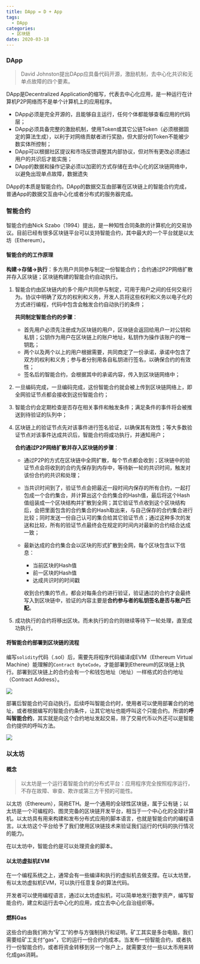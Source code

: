 ```yaml
---
title: DApp = D + App
tags:
  - DApp
categories: 
  - 区块链
date: 2020-03-18
---
```


### DApp

> David Johnston提出DApp应具备代码开源，激励机制，去中心化共识和无单点故障的四个要素。

DApp是Decentralized Application的缩写，代表去中心化应用，是一种运行在计算机P2P网络而不是单个计算机上的应用程序。

* DApp必须是完全开源的，且能够自主运行，任何个体都能够查看应用的代码层；
* DApp必须具备完整的激励机制，使用Token或其它公链Token（必须根据固定的算法生成），以利于对网络贡献者进行奖励，但大部分的Token不能被少数实体所控制；
* DApp可以根据社区提议和市场反馈调整其内部协议，但对所有更改必须通过用户的共识后才能实施；
* DApp的数据和操作记录必须以加密的方式存储在去中心化的区块链网络中，以避免出现单点故障，数据遗失

<!-- more -->

DApp的本质是智能合约。DApp的数据交互由部署在区块链上的智能合约完成，普通App的数据交互由中心化或者分布式的服务器完成。

### 智能合约

智能合约由Nick Szabo（1994）提出，是一种知性合同条款的计算机化的交易协议。目前已经有很多区块链平台可以支持智能合约，其中最大的一个平台就是以太坊（Ethereum）。

#### 智能合约的工作原理

**构建$\rightarrow$存储$\rightarrow$执行**：多方用户共同参与制定一份智能合约；合约通过P2P网络扩散并存入区块链；区块链构建的智能合约自动执行。

1. 智能合约由区块链内的多个用户共同参与制定，可用于用户之间的任何交易行为。协议中明确了双方的权利和义务，开发人员将这些权利和义务以电子化的方式进行编程，代码中包含会触发合约自动执行的条件；

    **共同制定智能合约的步骤**：

    * 首先用户必须先注册成为区块链的用户，区块链会返回给用户一对公钥和私钥；公钥作为用户在区块链上的账户地址，私钥作为操作该账户的唯一钥匙；
    * 两个以及两个以上的用户根据需要，共同商定了一份承诺，承诺中包含了双方的权利和义务；参与者分别用各自私钥进行签名，以确保合约的有效性；
    * 签名后的智能合约，会根据其中的承诺内容，传入到区块链网络中；

2. 一旦编码完成，一旦编码完成，这份智能合约就会被上传到区块链网络上，即全网验证节点都会接收到这份智能合约；

3. 智能合约会定期检查是否存在相关事件和触发条件；满足条件的事件将会被推送到待验证的队列中；

4. 区块链上的验证节点先对该事件进行签名验证，以确保其有效性；等大多数验证节点对该事件达成共识后，智能合约将成功执行，并通知用户；

    **合约通过P2P网络扩散并存入区块链的步骤**：

    * 通过P2P的方式在区块链中全网扩散，每个节点都会收到；区块链中的验证节点会将收到的合约先保存到内存中，等待新一轮的共识时间，触发对该份合约的共识和处理；

    * 当共识时间到了，验证节点会把最近一段时间内保存的所有合约，一起打包成一个合约集合，并计算出这个合约集合的Hash值，最后将这个Hash值组装成一个区块结构并扩散到全网；其它验证节点收到这个区块结构后，会把里面包含的合约集合的Hash取出来，与自己保存的合约集合进行比较；同时发送一份自己认可的集合给其它验证节点；通过这种多次的发送和比较，所有的验证节点最终会在规定的时间内对最新的合约结合达成一致；

    * 最新达成的合约集合会以区块的形式扩散到全网，每个区块包含以下信息：

        * 当前区块的Hash值
        * 前一区块的Hash值
        * 达成共识时的时间戳

        收到合约集的节点，都会对每条合约进行验证，验证通过的合约才会最终写入到区块链中，验证的内容主要是**合约参与者的私钥签名是否与账户匹配**。

5. 成功执行的合约将移出区块。而未执行的合约则继续等待下一轮处理，直至成功执行。   

#### 将智能合约部署到区块链的流程

编写`solidity`代码（.sol）后，需要先将程序代码编译成EVM（Ethereum Virtual Machine）能理解的`Contract ByteCode`，才能部署到Ethereum的区块链上执行。部署到区块链上的合约会有一个和钱包地址（地址）一样格式的合约地址（Contract Address）。

![](https://raw.githubusercontent.com/HurleyJames/ImageHosting/master/Snipaste_2020-03-21_23-09-55.png)

部署后智能合约可自动执行。后续呼叫智能合约时，使用者可以使用部署合约的地址，或者根据编写的智能合约条件，让其它地址也能呼叫这个只能合约。所谓的**呼叫智能合约**，其实就是向这个合约地址发起交易，除了交易代币以外还可以是智能合约提供的呼叫方法。

![](https://raw.githubusercontent.com/HurleyJames/ImageHosting/master/Snipaste_2020-03-21_23-09-55.png)

### 以太坊

#### 概念

> 以太坊是一个运行着智能合约的分布式平台：应用程序完全按照程序运行，不存在故障、审查、欺诈或第三方干预的可能性。

以太坊（Ethereum），简称ETH。是一个通用的全球性区块链，属于公有链；以太坊是一个可编程的、图灵完备的区块链开发平台，相当于一个中心化的全球计算机。以太坊具有用来构建和发布分布式应用的脚本语言，也就是智能合约的编程语言。以太坊这个平台给予了我们使用区块链技术来验证我们运行的代码的执行情况的能力。

在以太坊中，智能合约是可以处理资金的脚本。

#### 以太坊虚拟机EVM

在一个编程系统之上，通常会有一些编译和执行的虚拟机去做支撑。在以太坊里，有以太坊虚拟机EVM，可以执行任意复杂的算法代码。

开发者可以使用编程语言，通过以太坊虚拟机，可以简单地发行数字资产，编写智能合约，建立和运行去中心化的应用，成立去中心化自治组织等。

#### 燃料Gas

这些合约由我们称为“矿工”的参与方强制执行和证明。矿工其实是多台电脑，我们需要给矿工支付“gas”，它的运行一份合约的成本。当发布一份智能合约，或者执行一份智能合约，或者将资金转移到另一个账户上，就需要支付一些以太币用来转化成gas消耗。

























































